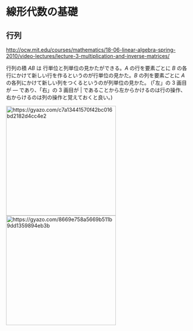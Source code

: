 # 線形代数の基礎

## 行列

http://ocw.mit.edu/courses/mathematics/18-06-linear-algebra-spring-2010/video-lectures/lecture-3-multiplication-and-inverse-matrices/

行列の積 $AB$ は 行単位と列単位の見かたができる。$A$ の行を要素ごとに $B$ の各行にかけて新しい行を作るというのが行単位の見かた。$B$ の列を要素ごとに $A$ の各列にかけて新しい列をつくるというのが列単位の見かた。
(「左」の 3 画目が ― であり、「右」の 3 画目が | であることから左からかけるのは行の操作、右からけるのは列の操作と覚えておくと良い。)

<a href="https://gyazo.com/c7a13441570f42bc016bd2182d4cc4e2"><img src="https://i.gyazo.com/c7a13441570f42bc016bd2182d4cc4e2.gif" alt="https://gyazo.com/c7a13441570f42bc016bd2182d4cc4e2" width="300"/></a>
<a href="https://gyazo.com/8669e758a5669b511b9dd1359894eb3b"><img src="https://i.gyazo.com/8669e758a5669b511b9dd1359894eb3b.gif" alt="https://gyazo.com/8669e758a5669b511b9dd1359894eb3b" width="300"/></a>

